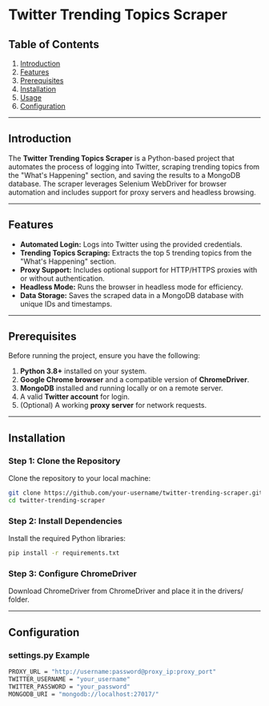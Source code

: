 # Twitter Trending Topics Scraper

## Table of Contents
1. [Introduction](#introduction)
2. [Features](#features)
3. [Prerequisites](#prerequisites)
4. [Installation](#installation)
5. [Usage](#usage)
6. [Configuration](#configuration)

---

## Introduction
The **Twitter Trending Topics Scraper** is a Python-based project that automates the process of logging into Twitter, scraping trending topics from the "What's Happening" section, and saving the results to a MongoDB database. The scraper leverages Selenium WebDriver for browser automation and includes support for proxy servers and headless browsing.

---

## Features
- **Automated Login:** Logs into Twitter using the provided credentials.
- **Trending Topics Scraping:** Extracts the top 5 trending topics from the "What's Happening" section.
- **Proxy Support:** Includes optional support for HTTP/HTTPS proxies with or without authentication.
- **Headless Mode:** Runs the browser in headless mode for efficiency.
- **Data Storage:** Saves the scraped data in a MongoDB database with unique IDs and timestamps.

---

## Prerequisites
Before running the project, ensure you have the following:
1. **Python 3.8+** installed on your system.
2. **Google Chrome browser** and a compatible version of **ChromeDriver**.
3. **MongoDB** installed and running locally or on a remote server.
4. A valid **Twitter account** for login.
5. (Optional) A working **proxy server** for network requests.

---

## Installation

### Step 1: Clone the Repository
Clone the repository to your local machine:
```bash
git clone https://github.com/your-username/twitter-trending-scraper.git
cd twitter-trending-scraper
```

### Step 2: Install Dependencies
Install the required Python libraries:
```bash
pip install -r requirements.txt
```

### Step 3: Configure ChromeDriver
Download ChromeDriver from ChromeDriver and place it in the drivers/ folder.

---

## Configuration

### settings.py Example
```bash
PROXY_URL = "http://username:password@proxy_ip:proxy_port"
TWITTER_USERNAME = "your_username"
TWITTER_PASSWORD = "your_password"
MONGODB_URI = "mongodb://localhost:27017/"
```
